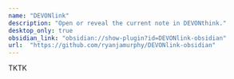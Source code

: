 ```yaml
---
name: "DEVONlink"
description: "Open or reveal the current note in DEVONthink."
desktop_only: true
obsidian_link: "obsidian://show-plugin?id=DEVONlink-obsidian"
url:  "https://github.com/ryanjamurphy/DEVONlink-obsidian"
---
```

TKTK